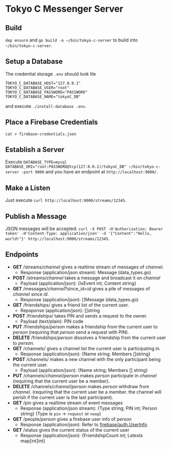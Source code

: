 # Tokyo C Messenger Server

## Build

`dep ensure` and `go build -o ~/bin/tokyo-c-server` to build into `~/bin/tokyo-c-server`.


## Setup a Database

The credential storage `.env` should look lile

```
TOKYO_C_DATABASE_HOST="127.0.0.1"
TOKYO_C_DATABASE_USER="root"
TOKYO_C_DATABASE_PASSWORD="PASSWORD"
TOKYO_C_DATABASE_NAME="tokyoC_DB"
```

and execute `./install-database .env`.

## Place a Firebase Credentials

`cat > firebase-credentials.json`

## Establish a Server

Execute `DATABASE_TYPE=mysql DATABASE_URI="root:PASSWORD@tcp(127.0.0.1)/tokyoC_DB" ~/bin/tokyo-c-server -port 9000` and you have an endpoint at `http://localhost:9000/`.

## Make a Listen
Just execute
`curl http://localhost:9000/streams/12345`.

## Publish a Message

JSON messages will be accepted:
`curl -X POST -H'Authorization: Bearer token' -H'Content-Type: application/json' -d '{"Content":"Hello, world!"}' http://localhost:9000/streams/12345`.

## Endpoints

* **GET** /streams/_channel_ gives a realtime stream of messages of _channel_.
	* Response (application/json stream): Message (data_types.go)
* **POST** /streams/_channel_ takes a message and broadcast it on _channel_
   * Payload (application/json): {IsEvent int; Content string}
* **GET** /messages/_channel_?since_id=_id_ gives a pile of messages of _channel_ since _id_.
	* Response (application/json): []Message (data_types.go)
* **GET** /friendships/ gives a friend list of the current user.
	* Repsponse (application/json): []string
* **POST** /friendships/ takes PIN and sends a request to the owner.
	* Payload (text/plain): PIN code
* **PUT** /friendships/_person_ makes a friendship from the current user to _person_ (requiring that _person_ send a request with PIN).
* **DELETE** /friendships/_person_ dissolves a friendship from the current user to _person_.
* **GET** /channels/ gives a channel list the current user is participating in.
	* Response (application/json): {Name string; Members []string}
* **POST** /channels/ makes a new channel with the only participant being the current user.
   * Payload (application/json): {Name string; Members [] string}
* **PUT** /channels/_channel_/_person_ makes _person_ participate in _channel_ (requiring that the current user be a member).
* **DELETE** /channels/_channel_/_person_ makes _person_ withdraw from _channel_. (requiring that the current user be a member. the channel will perish if the current user is the last participant).
* **GET** /pin gives a realtime stream of event messages
	* Response (application/json stream): {Type string; PIN int; Person string} (Type is `pin` -> `request` or `noop`)
* **GET** /people/_person_ gives a firebase user info of _person_
	* Response (application/json): Refer to [firebase/auth.UserInfo](https://godoc.org/firebase.google.com/go/auth#UserInfo)
* **GET** /status gives the current status of the current user
	* Response (application/json): {FriendshipCount int; Latests map[int]int}
